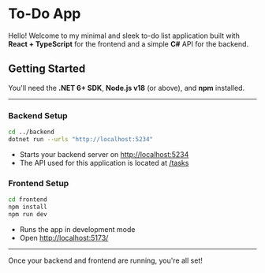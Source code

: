 # To-Do App

Hello! Welcome to my minimal and sleek to-do list application built with **React + TypeScript** for the frontend and a simple **C#** API for the backend.

## Getting Started

You'll need the **.NET 6+ SDK**, **Node.js v18** (or above), and **npm** installed.

---

### Backend Setup
```bash
cd ../backend
dotnet run --urls "http://localhost:5234"
```

- Starts your backend server on [http://localhost:5234](http://localhost:5234)
- The API used for this application is located at [/tasks](http://localhost:5234/tasks)

### Frontend Setup

```bash
cd frontend
npm install
npm run dev
```

- Runs the app in development mode
- Open [http://localhost:5173/](http://localhost:5173/)

---

Once your backend and frontend are running, you're all set! 